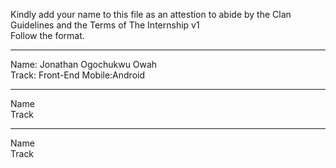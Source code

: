
Kindly add your name to this file as an attestion to abide by the Clan Guidelines and the Terms of The Internship v1
<br/> Follow the format.<br/> 
___
Name: Jonathan Ogochukwu Owah<br/>
Track: Front-End Mobile:Android
___
Name <br/>
Track
___
Name <br/>
Track
